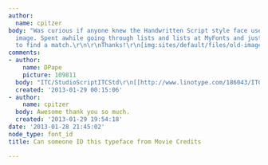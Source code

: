 ```yaml
---
author:
  name: cpitzer
body: "Was curious if anyone knew the Handwritten Script style face used in the attached
  image. Spent awhile going through lists and lists at MyFonts and just can't seem
  to find a match.\r\n\r\nThanks!\r\n[img:sites/default/files/old-images/photo_3597.JPG]"
comments:
- author:
    name: DPape
    picture: 109811
  body: "ITC/StudioScriptITCStd\r\n[[http://www.linotype.com/186043/ITCStudioScriptStdRegular-product.html]][img:sites/default/files/old-images/based1_3698.jpg]"
  created: '2013-01-29 00:15:06'
- author:
    name: cpitzer
  body: Awesome thank you so much.
  created: '2013-01-29 19:54:18'
date: '2013-01-28 21:45:02'
node_type: font_id
title: Can someone ID this typeface from Movie Credits

---
```

